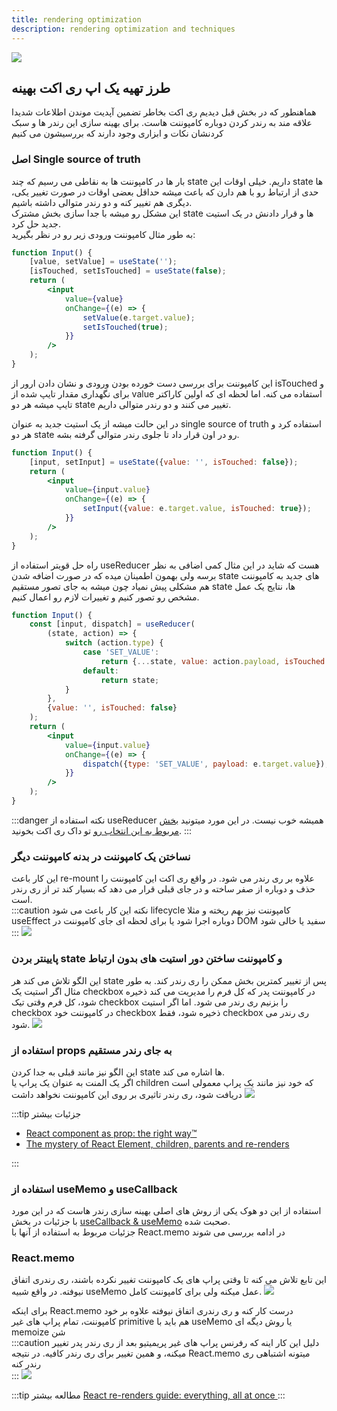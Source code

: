 ```yaml
---
title: rendering optimization
description: rendering optimization and techniques
---
```


![](../images/optimization.png)

## طرز تهیه یک اپ ری اکت بهینه

هماهنطور که در بخش قبل دیدیم ری اکت بخاطر تضمین آپدیت موندن اطلاعات شدیدا علاقه مند به رندر کردن دوباره کامپوننت هاست. برای بهینه سازی این رندر ها و سبک کردنشان نکات و ابزاری وجود دارند که بررسیشون می کنیم

### اصل Single source of truth

بار ها در کامپوننت ها به نقاطی می رسیم که چند state داریم. خیلی اوقات این state ها حدی از ارتباط رو با هم دارن که باعث میشه حداقل بعضی اوقات در صورت تغییر یکی، دیگری هم تغییر کنه و دو رندر متوالی داشته باشیم.  
این مشکل رو میشه با جدا سازی بخش مشترک state ها و قرار دادنش در یک استیت جدید حل کرد.  
به طور مثال کامپوننت ورودی زیر رو در نظر بگیرید:

```jsx
function Input() {
    [value, setValue] = useState('');
    [isTouched, setIsTouched] = useState(false);
    return (
        <input
            value={value}
            onChange={(e) => {
                setValue(e.target.value);
                setIsTouched(true);
            }}
        />
    );
}
```

این کامپوننت برای بررسی دست خورده بودن ورودی و نشان دادن ارور از isTouched و برای نگهداری مقدار تایپ شده از value استفاده می کنه.
اما لحظه ای که اولین کاراکتر تایپ میشه هر دو state تغییر می کنند و دو رندر متوالی داریم.

در این حالت میشه از یک استیت جدید به عنوان single source of truth استفاده کرد و هر دو state رو در اون قرار داد تا جلوی رندر متوالی گرفته بشه.

```jsx
function Input() {
    [input, setInput] = useState({value: '', isTouched: false});
    return (
        <input
            value={input.value}
            onChange={(e) => {
                setInput({value: e.target.value, isTouched: true});
            }}
        />
    );
}
```

راه حل قویتر استفاده از useReducer هست که شاید در این مثال کمی اضافی به نظر برسه ولی بهمون اطمینان میده که در صورت اضافه شدن state های جدید به کامپوننت هم مشکلی پیش نمیاد چون میشه به جای تصور مستقیم state ها، نتایج یک عمل مشخص رو تصور کنیم و تغییرات لازم رو اعمال کنیم.

```jsx
function Input() {
    const [input, dispatch] = useReducer(
        (state, action) => {
            switch (action.type) {
                case 'SET_VALUE':
                    return {...state, value: action.payload, isTouched: true};
                default:
                    return state;
            }
        },
        {value: '', isTouched: false}
    );
    return (
        <input
            value={input.value}
            onChange={(e) => {
                dispatch({type: 'SET_VALUE', payload: e.target.value});
            }}
        />
    );
}
```

:::danger نکته
استفاده از useReducer همیشه خوب نیست. در این مورد میتونید [بخش مربوط به این انتخاب رو](https://react.dev/learn/extracting-state-logic-into-a-reducer#comparing-usestate-and-usereducer) تو داک ری اکت بخونید.
:::

### نساختن یک کامپوننت در بدنه کامپوننت دیگر

این کار باعث re-mount علاوه بر ری رندر می شود. در واقع ری اکت این کامپوننت را حذف و دوباره از صفر ساخته و در جای قبلی قرار می دهد که بسیار کند تر از ری رندر است.  
:::caution نکته
این کار باعث می شود lifecycle کامپوننت نیز بهم ریخته و مثلا useEffect دوباره اجرا شود یا برای لحظه ای جای کامپوننت در DOM سفید یا خالی شود
:::
![](../images/optimization1.png)

### پایینتر بردن state و کامپوننت ساختن دور استیت های بدون ارتباط

این الگو تلاش می کند هر state پس از تغییر کمترین بخش ممکن را ری رندر کند. به طور مثال اگر استیت یک checkbox در کامپوننت پدر که کل فرم را مدیریت می کند ذخیره شود، کل فرم وقتی تیک checkbox را بزنیم ری رندر می شود. اما اگر استیت checkbox در کامپوننت خود checkbox ذخیره شود، فقط checkbox ری رندر می شود.
![](../images/optimization2.png)

### استفاده از props به جای رندر مستقیم

این الگو نیز مانند قبلی به جدا کردن state ها اشاره می کند.  
اگر یک المنت به عنوان یک پراپ یا children که خود نیز مانند یک پراپ معمولی است دریافت شود، ری رندر تاثیری بر روی این کامپوننت نخواهد داشت
![](../images/optimization3.png)

:::tip جزئیات بیشتر

-   [React component as prop: the right way™️](https://www.developerway.com/posts/react-component-as-prop-the-right-way)
-   [The mystery of React Element, children, parents and re-renders](https://www.developerway.com/posts/react-elements-children-parents)

:::

### استفاده از useMemo و useCallback

استفاده از این دو هوک یکی از روش های اصلی بهینه سازی رندر هاست که در این مورد با جزئیات در بخش [useCallback & useMemo](./08-react-useCallback-useMemo.md) صحبت شده.  
جزئیات مربوط به استفاده از آنها با React.memo در ادامه بررسی می شوند

### React.memo

این تابع تلاش می کنه تا وقتی پراپ های یک کامپوننت تغییر نکرده باشند، ری رندری اتفاق نیوفته.
در واقع شبیه useMemo عمل میکنه ولی برای کامپوننت کامل.
![](../images/optimization4.png)

برای اینکه React.memo درست کار کنه و ری رندری اتفاق نیوفته علاوه بر خود کامپوننت، تمام پراپ های غیر primitive هم باید با useMemo یا روش دیگه ای memoize شن  
:::caution دلیل این کار اینه که رفرنس پراپ های غیر پریمیتیو بعد از ری رندر پدر تغییر میکنه، و همین تغییر برای ری رندر کافیه. در نتیجه React.memo میتونه اشتباهی ری رندر کنه  
:::
![](../images/optimization5.png)

:::tip مطالعه بیشتر
[React re-renders guide: everything, all at once
](https://www.developerway.com/posts/react-re-renders-guide#part2.5)
:::
